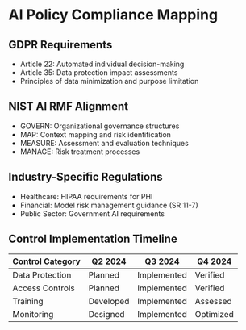 # AI Policy Compliance Mapping

## GDPR Requirements
- Article 22: Automated individual decision-making
- Article 35: Data protection impact assessments
- Principles of data minimization and purpose limitation

## NIST AI RMF Alignment
- GOVERN: Organizational governance structures
- MAP: Context mapping and risk identification
- MEASURE: Assessment and evaluation techniques
- MANAGE: Risk treatment processes

## Industry-Specific Regulations
- Healthcare: HIPAA requirements for PHI
- Financial: Model risk management guidance (SR 11-7)
- Public Sector: Government AI requirements

## Control Implementation Timeline
| Control Category | Q2 2024 | Q3 2024 | Q4 2024 |
|------------------|---------|---------|---------|
| Data Protection  | Planned | Implemented | Verified |
| Access Controls  | Planned | Implemented | Verified |
| Training         | Developed | Implemented | Assessed |
| Monitoring       | Designed | Implemented | Optimized |

